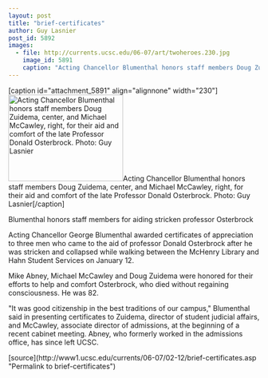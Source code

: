 ```yaml
---
layout: post
title: "brief-certificates"
author: Guy Lasnier
post_id: 5892
images:
  - file: http://currents.ucsc.edu/06-07/art/twoheroes.230.jpg
    image_id: 5891
    caption: "Acting Chancellor Blumenthal honors staff members Doug Zuidema, center, and Michael McCawley, right, for their aid and comfort of the late Professor Donald Osterbrock. Photo: Guy Lasnier"
---
```


[caption id="attachment_5891" align="alignnone" width="230"]<a href="http://localhost/mysite/wp-content/uploads/2007/02/twoheroes.230.jpg"><img class="size-full wp-image-5891" src="http://localhost/mysite/wp-content/uploads/2007/02/twoheroes.230.jpg" alt="Acting Chancellor Blumenthal honors staff members Doug Zuidema, center, and Michael McCawley, right, for their aid and comfort of the late Professor Donald Osterbrock. Photo: Guy Lasnier" width="230" height="173" /></a>Acting Chancellor Blumenthal honors staff members Doug Zuidema, center, and Michael McCawley, right, for their aid and comfort of the late Professor Donald Osterbrock. Photo: Guy Lasnier[/caption]
<a name="content" id="content"></a>
<p>
  Blumenthal honors staff members for aiding stricken professor Osterbrock
</p>
<p>
  Acting Chancellor George Blumenthal awarded certificates of appreciation to three men who came to the aid of professor Donald Osterbrock after he was stricken and collapsed while walking between the McHenry Library and Hahn Student Services on January 12.
</p>
<p>
  Mike Abney, Michael McCawley and Doug Zuidema were honored for their efforts to help and comfort Osterbrock, who died without regaining consciousness. He was 82.
</p>
<p>
  "It was good citizenship in the best traditions of our campus," Blumenthal said in presenting certificates to Zuidema, director of student judicial affairs, and McCawley, associate director of admissions, at the beginning of a recent cabinet meeting. Abney, who formerly worked in the admissions office, has since left UCSC.
</p>
[source](http://www1.ucsc.edu/currents/06-07/02-12/brief-certificates.asp "Permalink to brief-certificates")

